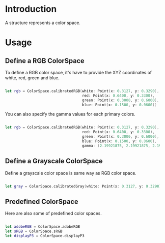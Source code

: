 # Introduction

A structure represents a color space.

# Usage

## Define a RGB ColorSpace

To define a RGB color space, it's have to provide the XYZ coordinates of white, red, green and blue.

```swift

let rgb = ColorSpace.calibratedRGB(white: Point(x: 0.3127, y: 0.3290),
                                   red: Point(x: 0.6400, y: 0.3300),
                                   green: Point(x: 0.3000, y: 0.6000),
                                   blue: Point(x: 0.1500, y: 0.0600))

```

You can also specify the gamma values for each primary colors.

```swift

let rgb = ColorSpace.calibratedRGB(white: Point(x: 0.3127, y: 0.3290),
                                   red: Point(x: 0.6400, y: 0.3300),
                                   green: Point(x: 0.3000, y: 0.6000),
                                   blue: Point(x: 0.1500, y: 0.0600),
                                   gamma: (2.19921875, 2.19921875, 2.19921875))

```

## Define a Grayscale ColorSpace

Define a grayscale color space is same way as RGB color space.

```swift

let gray = ColorSpace.calibratedGray(white: Point(x: 0.3127, y: 0.3290), gamma: 2.19921875)

```


## Predefined ColorSpace

Here are also some of predefined color spaces.

```swift

let adobeRGB = ColorSpace.adobeRGB
let sRGB = ColorSpace.sRGB
let displayP3 = ColorSpace.displayP3

```

